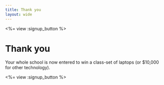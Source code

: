 ```yaml
---
title: Thank you
layout: wide
---
```


<%= view :signup_button %>

# Thank you

Your whole school is now entered to win a class-set of laptops (or $10,000 for other technology).

<%= view :signup_button %>
